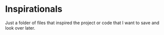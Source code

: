 # Inspirationals

Just a folder of files that inspired the project or code that I want to save and look over later.

